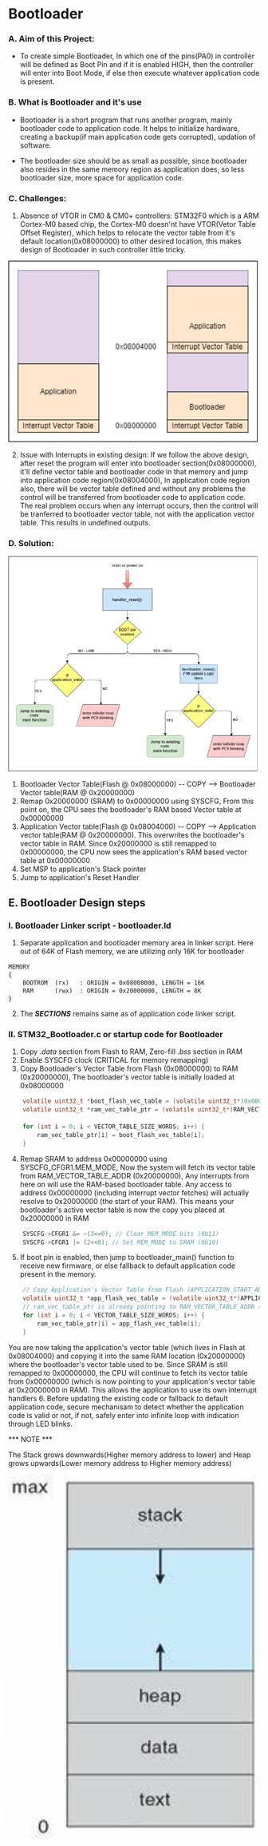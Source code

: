 # Bootloader

### A. Aim of this Project:
* To create simple Bootloader, In which one of the pins(PA0) in controller will be defined as Boot Pin and if it is enabled HIGH, then the controller will enter into Boot Mode, if else then execute whatever application code is present.

### B. What is Bootloader and it's use

* Bootloader is a short program that runs another program, mainly bootloader code to application code. It helps to initialize hardware, creating a backup(if main application code gets corrupted), updation of software.<br>

* The bootloader size should be as small as possible, since bootloader also resides in the same memory region as application does, so less bootloader size, more space for application code.<br>

### C. Challenges:

1. Absence of VTOR in CM0 & CM0+ controllers: STM32F0 which is a ARM Cortex-M0 based chip, the Cortex-M0 doesn'nt have VTOR(Vetor Table Offset Register), which helps to relocate the vector table from it's default location(0x08000000) to other desired location, this makes design of Bootloader in such controller little tricky.<br>

<img src="images/mem_boot_app.drawio.png" alt="alt text" width="500"><br>

2. Issue with Interrupts in existing design: If we follow the above design, after reset the program will enter into bootloader section(0x08000000), it'll define vector table and bootloader code in that memory and jump into application code region(0x08004000), In application code region also, there will be vector table defined and without any problems the control will be transferred from bootloader code to application code. The real problem occurs when any interrupt occurs, then the control will be tranferred to bootloader vector table, not with the application vector table. This results in undefined outputs.<br>

### D. Solution: 

<img src="images/bootloader_flow.drawio.png" alt="alt text" width="500"><br>

1. Bootloader Vector Table(Flash @ 0x08000000) -- COPY --> Bootloader Vector table(RAM @ 0x20000000)
2. Remap 0x20000000 (SRAM) to 0x00000000 using SYSCFG, From this point on, the CPU sees the bootloader's RAM based Vector table at 0x00000000
3. Application Vector table(Flash @ 0x08004000) -- COPY --> Application vector table(RAM @ 0x20000000). This overwrites the bootloader's vector table in RAM. Since 0x20000000 is still remapped to 0x00000000, the CPU now sees the application's RAM based vector table at 0x00000000
4. Set MSP to application's Stack pointer
5. Jump to application's Reset Handler

## E. Bootloader Design steps
### Ⅰ. Bootloader Linker script - bootloader.ld

1. Separate application and bootloader memory area in linker script. Here out of 64K of Flash memory, we are utilizing only 16K for bootloader<br>
```
MEMORY
{
    BOOTROM  (rx)   : ORIGIN = 0x08000000, LENGTH = 16K
    RAM      (rwx)  : ORIGIN = 0x20000000, LENGTH = 8K
}
```
2. The ***SECTIONS*** remains same as of application code linker script.

### Ⅱ. STM32_Bootloader.c or startup code for Bootloader

1. Copy *.data* section from Flash to RAM, Zero-fill *.bss* section in RAM<br>
2. Enable SYSCFG clock (CRITICAL for memory remapping)<br>
3. Copy Bootloader's Vector Table from Flash (0x08000000) to RAM (0x20000000), The bootloader's vector table is initially loaded at 0x08000000<br>
```C
    volatile uint32_t *boot_flash_vec_table = (volatile uint32_t*)0x08000000;
    volatile uint32_t *ram_vec_table_ptr = (volatile uint32_t*)RAM_VECTOR_TABLE_ADDR; // RAM_VECTOR_TABLE_ADDR = 0x20000000

    for (int i = 0; i < VECTOR_TABLE_SIZE_WORDS; i++) {
        ram_vec_table_ptr[i] = boot_flash_vec_table[i];
    }
```
4. Remap SRAM to address 0x00000000 using SYSCFG_CFGR1.MEM_MODE, Now the system will fetch its vector table from RAM_VECTOR_TABLE_ADDR (0x20000000), Any interrupts from here on will use the RAM-based bootloader table. Any access to address 0x00000000 (including interrupt vector fetches) will actually resolve to 0x20000000 (the start of your RAM). This means your bootloader's active vector table is now the copy you placed at 0x20000000 in RAM
```C
    SYSCFG->CFGR1 &= ~(3<<0); // Clear MEM_MODE bits (0b11)
    SYSCFG->CFGR1 |= (2<<0); // Set MEM_MODE to SRAM (0b10)
```
5. If boot pin is enabled, then jump to bootloader_main() function to receive new firmware, or else fallback to default application code present in the memory.
```C
    // Copy Application's Vector Table from Flash (APPLICATION_START_ADDR) to RAM (RAM_VECTOR_TABLE_ADDR)
    volatile uint32_t *app_flash_vec_table = (volatile uint32_t*)APPLICATION_START_ADDR;
    // ram_vec_table_ptr is already pointing to RAM_VECTOR_TABLE_ADDR (0x20000000)
    for (int i = 0; i < VECTOR_TABLE_SIZE_WORDS; i++) {
        ram_vec_table_ptr[i] = app_flash_vec_table[i];
    }
```
You are now taking the application's vector table (which lives in Flash at 0x08004000) and copying it into the same RAM location (0x20000000) where the bootloader's vector table used to be. Since SRAM is still remapped to 0x00000000, the CPU will continue to fetch its vector table from 0x00000000 (which is now pointing to your application's vector table at 0x20000000 in RAM). This allows the application to use its own interrupt handlers
6. Before updating the existing code or fallback to default application code, secure mechanisam to detect whether the application code is valid or not, if not, safely enter into infinite loop with indication through LED blinks.

*** NOTE ***

The Stack grows downwards(Higher memory address to lower) and Heap grows upwards(Lower memory address to Higher memory address)<br>

<img src="images/stack_n_heap.png" alt="alt text" width="500"><br>